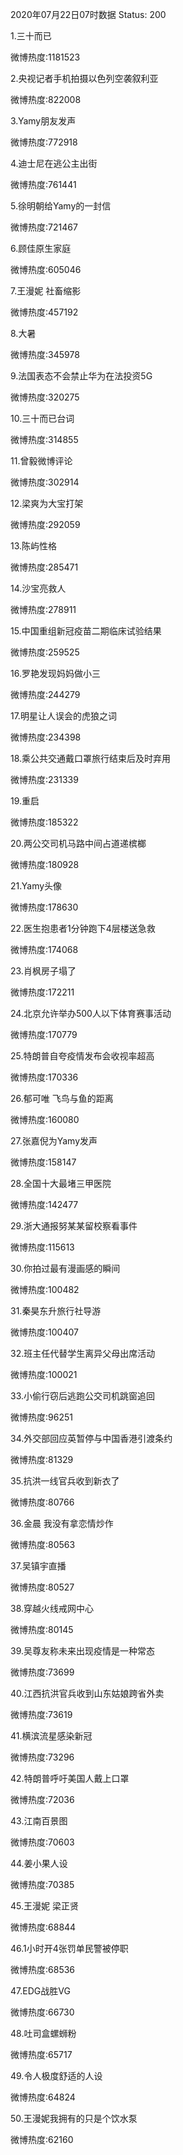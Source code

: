2020年07月22日07时数据
Status: 200

1.三十而已

微博热度:1181523

2.央视记者手机拍摄以色列空袭叙利亚

微博热度:822008

3.Yamy朋友发声

微博热度:772918

4.迪士尼在逃公主出街

微博热度:761441

5.徐明朝给Yamy的一封信

微博热度:721467

6.顾佳原生家庭

微博热度:605046

7.王漫妮 社畜缩影

微博热度:457192

8.大暑

微博热度:345978

9.法国表态不会禁止华为在法投资5G

微博热度:320275

10.三十而已台词

微博热度:314855

11.曾毅微博评论

微博热度:302914

12.梁爽为大宝打架

微博热度:292059

13.陈屿性格

微博热度:285471

14.沙宝亮救人

微博热度:278911

15.中国重组新冠疫苗二期临床试验结果

微博热度:259525

16.罗艳发现妈妈做小三

微博热度:244279

17.明星让人误会的虎狼之词

微博热度:234398

18.乘公共交通戴口罩旅行结束后及时弃用

微博热度:231339

19.重启

微博热度:185322

20.两公交司机马路中间占道递槟榔

微博热度:180928

21.Yamy头像

微博热度:178630

22.医生抱患者1分钟跑下4层楼送急救

微博热度:174068

23.肖枫房子塌了

微博热度:172211

24.北京允许举办500人以下体育赛事活动

微博热度:170779

25.特朗普自夸疫情发布会收视率超高

微博热度:170336

26.郁可唯 飞鸟与鱼的距离

微博热度:160080

27.张嘉倪为Yamy发声

微博热度:158147

28.全国十大最堵三甲医院

微博热度:142477

29.浙大通报努某某留校察看事件

微博热度:115613

30.你拍过最有漫画感的瞬间

微博热度:100482

31.秦昊东升旅行社导游

微博热度:100407

32.班主任代替学生离异父母出席活动

微博热度:100021

33.小偷行窃后逃跑公交司机跳窗追回

微博热度:96251

34.外交部回应英暂停与中国香港引渡条约

微博热度:81329

35.抗洪一线官兵收到新衣了

微博热度:80766

36.金晨 我没有拿恋情炒作

微博热度:80563

37.吴镇宇直播

微博热度:80527

38.穿越火线戒网中心

微博热度:80145

39.吴尊友称未来出现疫情是一种常态

微博热度:73699

40.江西抗洪官兵收到山东姑娘跨省外卖

微博热度:73619

41.横滨流星感染新冠

微博热度:73296

42.特朗普呼吁美国人戴上口罩

微博热度:72036

43.江南百景图

微博热度:70603

44.姜小果人设

微博热度:70385

45.王漫妮 梁正贤

微博热度:68844

46.1小时开4张罚单民警被停职

微博热度:68536

47.EDG战胜VG

微博热度:66730

48.吐司盒螺蛳粉

微博热度:65717

49.令人极度舒适的人设

微博热度:64824

50.王漫妮我拥有的只是个饮水泵

微博热度:62160

